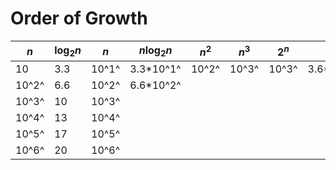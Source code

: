 # Order of Growth

| *n*   | log<sub>2</sub>*n* | *n*   | *n*log<sub>2</sub>*n* | *n*<sup>2<sup> | *n*<sup>3<sup> | 2<sup>*n*</sup> | *n*!      |
|-------|--------------------|-------|-----------------------|----------------|----------------|-----------------|-----------|
| 10    | 3.3                | 10^1^ | 3.3*10^1^             | 10^2^          | 10^3^          | 10^3^           | 3.6*10^6^ |\
| 10^2^ | 6.6                | 10^2^ | 6.6*10^2^             |                |                |                 |           |
| 10^3^ | 10                 | 10^3^ |                       |                |                |                 |           |
| 10^4^ | 13                 | 10^4^ |                       |                |                |                 |           |
| 10^5^ | 17                 | 10^5^ |                       |                |                |                 |           |
| 10^6^ | 20                 | 10^6^ |                       |                |                |                 |           |
